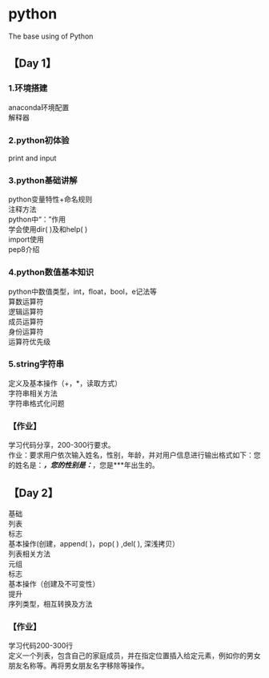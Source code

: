 # python
The base using of Python
## 【Day 1】
### 1.环境搭建
anaconda环境配置<br>
解释器<br>
### 2.python初体验
print and input<br>
### 3.python基础讲解<br>
python变量特性+命名规则<br>
注释方法<br>
python中“：”作用<br>
学会使用dir( )及和help( )<br>
import使用<br>
pep8介绍<br>
### 4.python数值基本知识
python中数值类型，int，float，bool，e记法等<br>
算数运算符<br>
逻辑运算符<br>
成员运算符<br>
身份运算符<br>
运算符优先级<br>
### 5.string字符串
定义及基本操作（+，*，读取方式）<br>
字符串相关方法<br>
字符串格式化问题<br>
### 【作业】
学习代码分享，200-300行要求。<br>
作业：要求用户依次输入姓名，性别，年龄，并对用户信息进行输出格式如下：您的姓名是：***，您的性别是：***，您是***年出生的。<br>
## 【Day 2】
基础<br>
列表<br>
标志<br>
基本操作(创建，append( )，pop( ) ,del( ), 深浅拷贝）<br>
列表相关方法<br>
元组<br>
标志<br>
基本操作（创建及不可变性）<br>
提升<br>
序列类型，相互转换及方法<br>
### 【作业】<br>
学习代码200-300行<br>
定义一个列表，包含自己的家庭成员，并在指定位置插入给定元素，例如你的男女朋友名称等。再将男女朋友名字移除等操作。<br>


